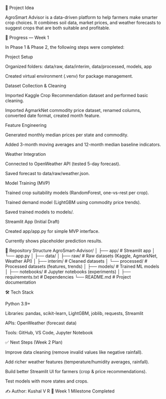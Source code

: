 📌 Project Idea

AgroSmart Advisor is a data-driven platform to help farmers make smarter crop choices.
It combines soil data, market prices, and weather forecasts to suggest crops that are both suitable and profitable.

🚀 Progress — Week 1

In Phase 1 & Phase 2, the following steps were completed:

Project Setup

Organized folders: data/raw, data/interim, data/processed, models, app

Created virtual environment (.venv) for package management.

Dataset Collection & Cleaning

Imported Kaggle Crop Recommendation dataset and performed basic cleaning.

Imported AgmarkNet commodity price dataset, renamed columns, converted date format, created month feature.

Feature Engineering

Generated monthly median prices per state and commodity.

Added 3-month moving averages and 12-month median baseline indicators.

Weather Integration

Connected to OpenWeather API (tested 5-day forecast).

Saved forecast to data/raw/weather.json.

Model Training (MVP)

Trained crop suitability models (RandomForest, one-vs-rest per crop).

Trained demand model (LightGBM using commodity price trends).

Saved trained models to models/.

Streamlit App (Initial Draft)

Created app/app.py for simple MVP interface.

Currently shows placeholder prediction results.

📂 Repository Structure
AgroSmart-Advisor/
│
├── app/                   # Streamlit app
│   └── app.py
│
├── data/
│   ├── raw/               # Raw datasets (Kaggle, AgmarkNet, Weather API)
│   ├── interim/           # Cleaned datasets
│   └── processed/         # Processed datasets (features, trends)
│
├── models/                # Trained ML models
│
├── notebooks/             # Jupyter notebooks (experiments)
│
├── requirements.txt       # Dependencies
└── README.md              # Project documentation

🛠️ Tech Stack

Python 3.9+

Libraries: pandas, scikit-learn, LightGBM, joblib, requests, Streamlit

APIs: OpenWeather (forecast data)

Tools: GitHub, VS Code, Jupyter Notebook

✅ Next Steps (Week 2 Plan)

Improve data cleaning (remove invalid values like negative rainfall).

Add richer weather features (temperature/humidity averages, rainfall).

Build better Streamlit UI for farmers (crop & price recommendations).

Test models with more states and crops.

✍️ Author: Kushal V R
📅 Week 1 Milestone Completed
